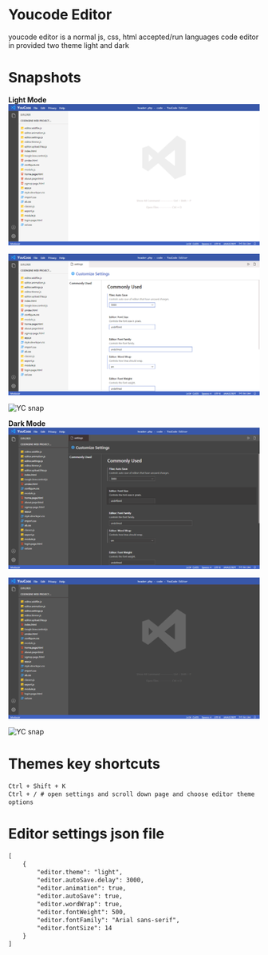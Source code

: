 # Youcode Editor
youcode editor is a normal js, css, html accepted/run languages code editor in provided two theme light and dark

# Snapshots
**Light Mode**
![YC snap](./snapshot/snap1.png)

![YC snap](./snapshot/snap2.png)

![YC snap](./snapshot/snap7.png)

**Dark Mode**
![YC snap](./snapshot/snap3.png)

![YC snap](./snapshot/snap4.png)

![YC snap](./snapshot/snap6.png)


# Themes key shortcuts 
```
Ctrl + Shift + K
Ctrl + / # open settings and scroll down page and choose editor theme options
```


# Editor settings json file
```
[
	{
		"editor.theme": "light",
		"editor.autoSave.delay": 3000,
		"editor.animation": true,
		"editor.autoSave": true,
		"editor.wordWrap": true,
		"editor.fontWeight": 500,
		"editor.fontFamily": "Arial sans-serif",
		"editor.fontSize": 14
	}
]
```
